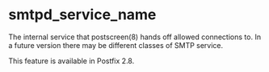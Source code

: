 # smtpd_service_name 

 The internal service that postscreen(8) hands off allowed
connections to. In a future version there may be different
classes of SMTP service. 

 This feature is available in Postfix 2.8. 


